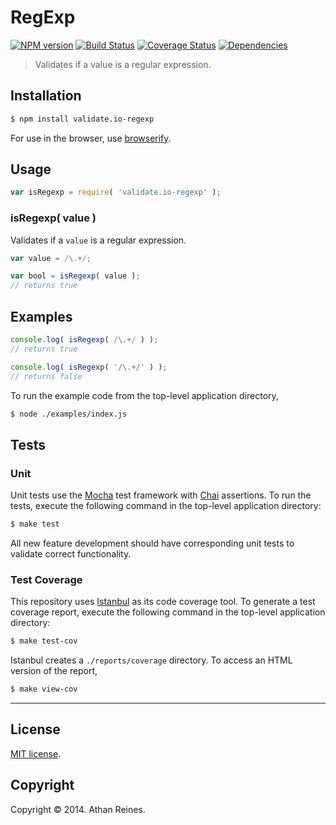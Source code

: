RegExp
===
[![NPM version][npm-image]][npm-url] [![Build Status][travis-image]][travis-url] [![Coverage Status][coveralls-image]][coveralls-url] [![Dependencies][dependencies-image]][dependencies-url]

> Validates if a value is a regular expression.


## Installation

``` bash
$ npm install validate.io-regexp
```

For use in the browser, use [browserify](https://github.com/substack/node-browserify).


## Usage

``` javascript
var isRegexp = require( 'validate.io-regexp' );
```

### isRegexp( value )

Validates if a `value` is a regular expression.

``` javascript
var value = /\.+/;

var bool = isRegexp( value );
// returns true
```


## Examples

``` javascript
console.log( isRegexp( /\.+/ ) );
// returns true

console.log( isRegexp( '/\.+/' ) );
// returns false
```

To run the example code from the top-level application directory,

``` bash
$ node ./examples/index.js
```


## Tests

### Unit

Unit tests use the [Mocha](http://mochajs.org) test framework with [Chai](http://chaijs.com) assertions. To run the tests, execute the following command in the top-level application directory:

``` bash
$ make test
```

All new feature development should have corresponding unit tests to validate correct functionality.


### Test Coverage

This repository uses [Istanbul](https://github.com/gotwarlost/istanbul) as its code coverage tool. To generate a test coverage report, execute the following command in the top-level application directory:

``` bash
$ make test-cov
```

Istanbul creates a `./reports/coverage` directory. To access an HTML version of the report,

``` bash
$ make view-cov
```


---
## License

[MIT license](http://opensource.org/licenses/MIT). 


## Copyright

Copyright &copy; 2014. Athan Reines.


[npm-image]: http://img.shields.io/npm/v/validate.io-regexp.svg
[npm-url]: https://npmjs.org/package/validate.io-regexp

[travis-image]: http://img.shields.io/travis/validate-io/regexp/master.svg
[travis-url]: https://travis-ci.org/validate-io/regexp

[coveralls-image]: https://img.shields.io/coveralls/validate-io/regexp/master.svg
[coveralls-url]: https://coveralls.io/r/validate-io/regexp?branch=master

[dependencies-image]: http://img.shields.io/david/validate-io/regexp.svg
[dependencies-url]: https://david-dm.org/validate-io/regexp

[dev-dependencies-image]: http://img.shields.io/david/dev/validate-io/regexp.svg
[dev-dependencies-url]: https://david-dm.org/dev/validate-io/regexp

[github-issues-image]: http://img.shields.io/github/issues/validate-io/regexp.svg
[github-issues-url]: https://github.com/validate-io/regexp/issues
